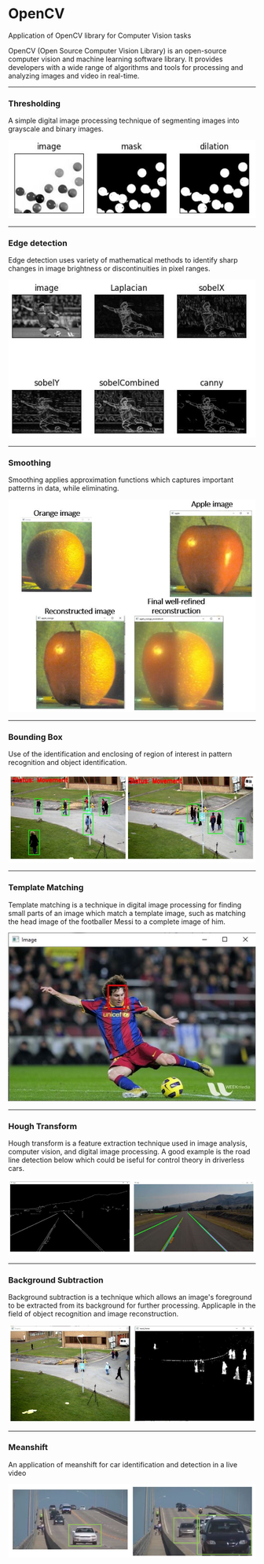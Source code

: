 # OpenCV
Application of OpenCV library for Computer Vision tasks

OpenCV (Open Source Computer Vision Library) is an open-source computer vision and machine learning software library. It provides developers with a wide range of algorithms and tools for processing and analyzing images and video in real-time.


*** 
### Thresholding
A simple digital image processing technique of segmenting images into grayscale and binary images.

![images1](images/44_thresholding_and_dilation.JPG)

***
### Edge detection
Edge detection uses variety of mathematical methods to identify sharp changes in image brightness or discontinuities in pixel ranges.

![images2](images/60_edges.JPG)

***
### Smoothing
Smoothing applies approximation functions which captures important patterns in data, while eliminating.

![images3](images/60_smoothing.JPG)

***
### Bounding Box
Use of the identification and enclosing of region of interest in pattern recognition and object identification.

![images4](images/75_bounding_box.JPG)

***
### Template Matching
Template matching is a technique in digital image processing for finding small parts of an image which match a template image, such as matching the head image of the footballer Messi to a complete image of him.

![images5](images/84_template_matching.JPG)

***
### Hough Transform
Hough transform is a feature extraction technique used in image analysis, computer vision, and digital image processing. A good example is the road line detection below which could be iseful for control theory in driverless cars.

![images6](images/87_hough_transform.JPG)

***
### Background Subtraction
Background subtraction is a technique which allows an image's foreground to be extracted from its background for further processing. Applicaple in the field of object recognition and image reconstruction.

![images7](images/105_background_subtraction.JPG)

***
### Meanshift
An application of meanshift for car identification and detection in a live video 

![images8](images/106_meanshift.JPG)



